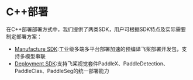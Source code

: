 # C++部署

在C++部署部署方式中，我们提供了两类SDK，用户可根据SDK特点及实际需要制定部署方案：
- [Manufacture SDK](./docs/manufacture_sdk):工业级多端多平台部署加速的预编译飞桨部署开发包，支持多模型串联
- [Deployment SDK](./deployment.md):支持飞桨视觉套件PaddleX、PaddleDetection、PaddleClas、PaddleSeg的统一部署能力
